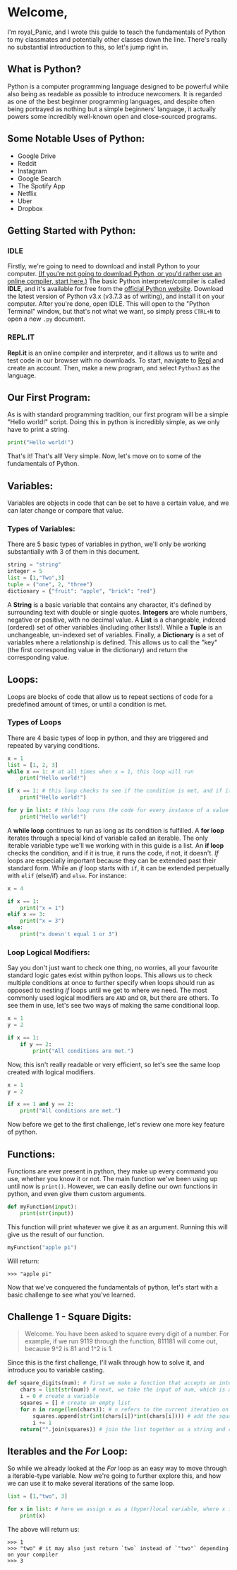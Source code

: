 # Welcome,
I'm royal_Panic, and I wrote this guide to teach the fundamentals of Python to my classmates and potentially other classes down the line. There's really no substantial introduction to this, so let's jump right in.

## What is Python?
Python is a computer programming language designed to be powerful while also being as readable as possible to introduce newcomers. It is regarded as one of the best beginner programming languages, and despite often being portrayed as nothing but a simple beginners' language, it actually powers some incredibly well-known open and close-sourced programs.

## Some Notable Uses of Python:
* Google Drive
* Reddit
* Instagram
* Google Search
* The Spotify App
* Netflix
* Uber
* Dropbox

## Getting Started with Python:
### IDLE
Firstly, we're going to need to download and install Python to your computer. [(If you're not going to download Python, or you'd rather use an online compiler, start here.)](#replit) The basic Python interpreter/compiler is called **IDLE**, and it's available for free from the [official Python website](https://www.python.org/downloads/). Download the latest version of Python v3.x (v3.7.3 as of writing), and install it on your computer. After you're done, open IDLE. This will open to the "Python Terminal" window, but that's not what we want, so simply press `CTRL+N` to open a new `.py` document.

### REPL.IT
**Repl.it** is an online compiler and interpreter, and it allows us to write and test code in our browser with no downloads. To start, navigate to [Repl](https://repl.it/) and create an account. Then, make a new program, and select `Python3` as the language.

## Our First Program:
As is with standard programming tradition, our first program will be a simple "Hello world!" script. Doing this in python is incredibly simple, as we only have to print a string.

```python
print("Hello world!")
```
That's it! That's all! Very simple. Now, let's move on to some of the fundamentals of Python.

## Variables:
Variables are objects in code that can be set to have a certain value, and we can later change or compare that value.

### Types of Variables:
There are 5 basic types of variables in python, we'll only be working substantially with 3 of them in this document.

```python
string = "string"
integer = 5
list = [1,"Two",3]
tuple = ("one", 2, "three")
dictionary = {"fruit": "apple", "brick": "red"}
```
A **String** is a basic variable that contains any character, it's defined by surrounding text with double or single quotes. **Integers** are whole numbers, negative or positive, with no decimal value. A **List** is a changeable, indexed (ordered) set of other variables (including other lists!). While a **Tuple** is an unchangeable, un-indexed set of variables. Finally, a **Dictionary** is a set of variables where a relationship is defined. This allows us to call the "key" (the first corresponding value in the dictionary) and return the corresponding value.

## Loops:
Loops are blocks of code that allow us to repeat sections of code for a predefined amount of times, or until a condition is met.

### Types of Loops
There are 4 basic types of loop in python, and they are triggered and repeated by varying conditions.

```python
x = 1
list = [1, 2, 3]
while x == 1: # at all times when x = 1, this loop will run
    print("Hello world!")

if x == 1: # this loop checks to see if the condition is met, and if it is, it runs
    print("Hello world!")

for y in list: # this loop runs the code for every instance of a value in an iterable
    print("Hello world!")
```

A **while loop** continues to run as long as its condition is fulfilled. A **for loop** iterates through a special kind of variable called an iterable. The only iterable variable type we'll we working with in this guide is a list. An **if loop** checks the condition, and if it is true, it runs the code, if not, it doesn't. *If* loops are especially important because they can be extended past their standard form. While an *if* loop starts with `if`, it can be extended perpetually with `elif` (else/if) and `else`. For instance:

```python
x = 4

if x == 1:
    print("x = 1")
elif x == 3:
    print("x = 3")
else:
    print("x doesn't equal 1 or 3")
```

### Loop Logical Modifiers:
Say you don't just want to check one thing, no worries, all your favourite standard logic gates exist within python loops. This allows us to check multiple conditions at once to further specify when loops should run as opposed to nesting *if* loops until we get to where we need. The most commonly used logical modifiers are `AND` and `OR`, but there are others. To see them in use, let's see two ways of making the same conditional loop.

```python
x = 1
y = 2

if x == 1:
    if y == 2:
        print("All conditions are met.")
```

Now, this isn't really readable or very efficient, so let's see the same loop created with logical modifiers.

```python
x = 1
y = 2

if x == 1 and y == 2:
    print("All conditions are met.")
```

Now before we get to the first challenge, let's review one more key feature of python.

## Functions:
Functions are ever present in python, they make up every command you use, whether you know it or not. The main function we've been using up until now is `print()`. However, we can easily define our own functions in python, and even give them custom arguments.

```python
def myFunction(input):
    print(str(input))
```

This function will print whatever we give it as an argument. Running this will give us the result of our function.

```python
myFunction("apple pi")
```

Will return:

```
>>> "apple pi"
```

Now that we've conquered the fundamentals of python, let's start with a basic challenge to see what you've learned.

## Challenge 1 - Square Digits:
>Welcome. You have been asked to square every digit of a number. For example, if we run 9119 through the function, 811181 will come out, because 9^2 is 81 and 1^2 is 1.

Since this is the first challenge, I'll walk through how to solve it, and introduce you to variable casting.

```python
def square_digits(num): # first we make a function that accepts an integer as a input
    chars = list(str(num)) # next, we take the input of num, which is a integer, and we cast it (change it) to a string with str(). we then cast it again to a list, which will generate a list of the characters in the string
    i = 0 # create a variable
    squares = [] # create an empty list
    for n in range(len(chars)): # n refers to the current iteration on the list. it repeats that for the length of the chars list
        squares.append(str(int(chars[i])*int(chars[i]))) # add the square of the number to the empty list
        i += 1
    return("".join(squares)) # join the list together as a string and return it as the result of the function
```

## Iterables and the *For* Loop:
So while we already looked at the *For* loop as an easy way to move through a iterable-type variable. Now we're going to further explore this, and how we can use it to make several iterations of the same loop.

```python
list = [1,"two", 3]

for x in list: # here we assign x as a (hyper)local variable, where x is defined as the current iteration of the list, which we move through in the loop
    print(x)
```

The above will return us:

```
>>> 1
>>> "two" # it may also just return `two` instead of `"two"` depending on your compiler
>>> 3
```
